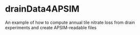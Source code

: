 # drainData4APSIM
An example of how to compute annual tile nitrate loss from drain experiments and create APSIM-readable files 
